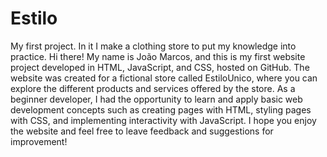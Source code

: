 # Estilo
My first project. In it I make a clothing store to put my knowledge into practice.
Hi there! My name is João Marcos, and this is my first website project developed in HTML, JavaScript, and CSS, hosted on GitHub. The website was created for a fictional store called EstiloUnico, where you can explore the different products and services offered by the store.
As a beginner developer, I had the opportunity to learn and apply basic web development concepts such as creating pages with HTML, styling pages with CSS, and implementing interactivity with JavaScript. I hope you enjoy the website and feel free to leave feedback and suggestions for improvement!
